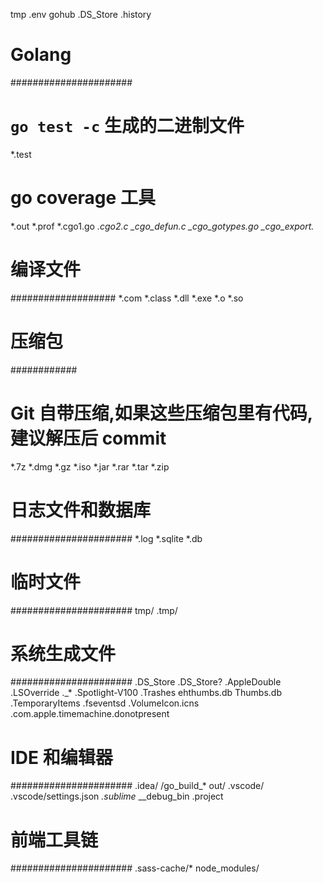 
tmp
.env
gohub
.DS_Store
.history

# Golang #
######################
# `go test -c` 生成的二进制文件
*.test
# go coverage 工具
*.out
*.prof
*.cgo1.go
*.cgo2.c
_cgo_defun.c
_cgo_gotypes.go
_cgo_export.*

# 编译文件 #
###################
*.com
*.class
*.dll
*.exe
*.o
*.so

# 压缩包 #
############
# Git 自带压缩,如果这些压缩包里有代码,建议解压后 commit
*.7z
*.dmg
*.gz
*.iso
*.jar
*.rar
*.tar
*.zip

# 日志文件和数据库 #
######################
*.log
*.sqlite
*.db

# 临时文件 #
######################
tmp/
.tmp/

# 系统生成文件 #
######################
.DS_Store
.DS_Store?
.AppleDouble
.LSOverride
._*
.Spotlight-V100
.Trashes
ehthumbs.db
Thumbs.db
.TemporaryItems
.fseventsd
.VolumeIcon.icns
.com.apple.timemachine.donotpresent

# IDE 和编辑器 #
######################
.idea/
/go_build_*
out/
.vscode/
.vscode/settings.json
*.sublime*
__debug_bin
.project

# 前端工具链 #
######################
.sass-cache/*
node_modules/
